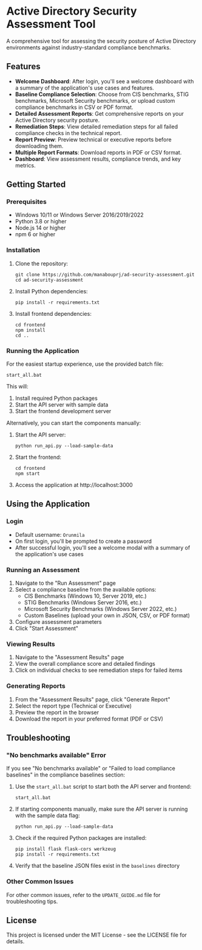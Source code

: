 # Active Directory Security Assessment Tool

A comprehensive tool for assessing the security posture of Active Directory environments against industry-standard compliance benchmarks.

## Features

- **Welcome Dashboard**: After login, you'll see a welcome dashboard with a summary of the application's use cases and features.
- **Baseline Compliance Selection**: Choose from CIS benchmarks, STIG benchmarks, Microsoft Security benchmarks, or upload custom compliance benchmarks in CSV or PDF format.
- **Detailed Assessment Reports**: Get comprehensive reports on your Active Directory security posture.
- **Remediation Steps**: View detailed remediation steps for all failed compliance checks in the technical report.
- **Report Preview**: Preview technical or executive reports before downloading them.
- **Multiple Report Formats**: Download reports in PDF or CSV format.
- **Dashboard**: View assessment results, compliance trends, and key metrics.

## Getting Started

### Prerequisites

- Windows 10/11 or Windows Server 2016/2019/2022
- Python 3.8 or higher
- Node.js 14 or higher
- npm 6 or higher

### Installation

1. Clone the repository:
   ```
   git clone https://github.com/manabouprj/ad-security-assessment.git
   cd ad-security-assessment
   ```

2. Install Python dependencies:
   ```
   pip install -r requirements.txt
   ```

3. Install frontend dependencies:
   ```
   cd frontend
   npm install
   cd ..
   ```

### Running the Application

For the easiest startup experience, use the provided batch file:

```
start_all.bat
```

This will:
1. Install required Python packages
2. Start the API server with sample data
3. Start the frontend development server

Alternatively, you can start the components manually:

1. Start the API server:
   ```
   python run_api.py --load-sample-data
   ```

2. Start the frontend:
   ```
   cd frontend
   npm start
   ```

3. Access the application at http://localhost:3000

## Using the Application

### Login

- Default username: `Orunmila`
- On first login, you'll be prompted to create a password
- After successful login, you'll see a welcome modal with a summary of the application's use cases

### Running an Assessment

1. Navigate to the "Run Assessment" page
2. Select a compliance baseline from the available options:
   - CIS Benchmarks (Windows 10, Server 2019, etc.)
   - STIG Benchmarks (Windows Server 2016, etc.)
   - Microsoft Security Benchmarks (Windows Server 2022, etc.)
   - Custom Baselines (upload your own in JSON, CSV, or PDF format)
3. Configure assessment parameters
4. Click "Start Assessment"

### Viewing Results

1. Navigate to the "Assessment Results" page
2. View the overall compliance score and detailed findings
3. Click on individual checks to see remediation steps for failed items

### Generating Reports

1. From the "Assessment Results" page, click "Generate Report"
2. Select the report type (Technical or Executive)
3. Preview the report in the browser
4. Download the report in your preferred format (PDF or CSV)

## Troubleshooting

### "No benchmarks available" Error

If you see "No benchmarks available" or "Failed to load compliance baselines" in the compliance baselines section:

1. Use the `start_all.bat` script to start both the API server and frontend:
   ```
   start_all.bat
   ```

2. If starting components manually, make sure the API server is running with the sample data flag:
   ```
   python run_api.py --load-sample-data
   ```

3. Check if the required Python packages are installed:
   ```
   pip install flask flask-cors werkzeug
   pip install -r requirements.txt
   ```

4. Verify that the baseline JSON files exist in the `baselines` directory

### Other Common Issues

For other common issues, refer to the `UPDATE_GUIDE.md` file for troubleshooting tips.

## License

This project is licensed under the MIT License - see the LICENSE file for details.
